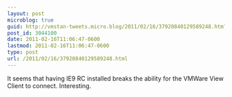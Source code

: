 ```yaml
---
layout: post
microblog: true
guid: http://vmstan-tweets.micro.blog/2011/02/16/37920840129589248.html
post_id: 3044100
date: 2011-02-16T11:06:47-0600
lastmod: 2011-02-16T11:06:47-0600
type: post
url: /2011/02/16/37920840129589248.html
---
```

It seems that having IE9 RC installed breaks the ability for the VMWare View Client to connect. Interesting.
